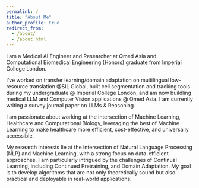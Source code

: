 ```yaml
---
permalink: /
title: "About Me"
author_profile: true
redirect_from: 
  - /about/
  - /about.html
---
```


I am a Medical AI Engineer and Researcher at Qmed Asia and Computational Biomedical Engineering (Honors) graduate from Imperial College London. 

I’ve worked on transfer learning/domain adaptation on multilingual low-resource translation @SIL Global, built cell segmentation and tracking tools during my undergraduate @ Imperial College London, and am now buildling medical LLM and Computer Vision applications @ Qmed Asia. I am currently writing a survey journal paper on LLMs & Reasoning. 

I am passionate about working at the intersection of Machine Learning, Healthcare and Computational Biology, leveraging the best of Machine Learning to make healthcare more efficient, cost-effective, and universally accessible.

My research interests lie at the intersection of Natural Language Processing (NLP) and Machine Learning, with a strong focus on data-efficient approaches. I am particularly intrigued by the challenges of Continual Learning, including Continued Pretraining, and Domain Adaptation. My goal is to develop algorithms that are not only theoretically sound but also practical and deployable in real-world applications.



